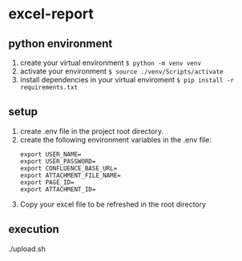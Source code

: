 # excel-report

## python environment
1. create your virtual environment
    ```$ python -m venv venv```
2. activate your environment
    ```$ source ./venv/Scripts/activate```
3. install dependencies in your virtual enviroment
    ```$ pip install -r requirements.txt```

## setup
1. create .env file in the project root directory.
2. create the following environment variables in the .env file:
    ```
    export USER_NAME=
    export USER_PASSWORD=
    export CONFLUENCE_BASE_URL=
    export ATTACHMENT_FILE_NAME=
    export PAGE_ID=
    export ATTACHMENT_ID=
    ```
3. Copy your excel file to be refreshed in the root directory

## execution
./upload.sh
